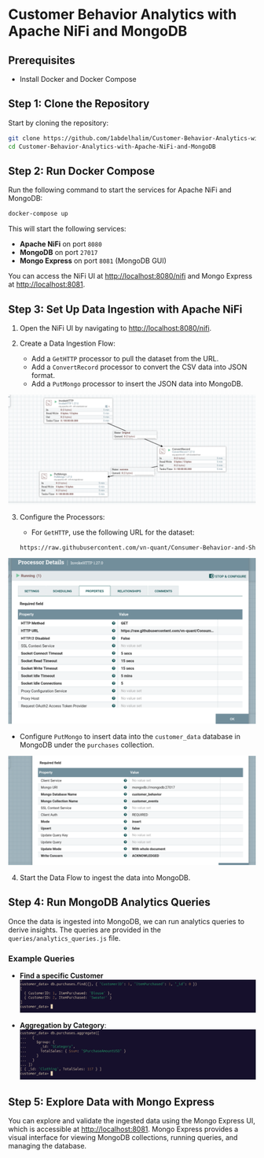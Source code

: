 # Customer Behavior Analytics with Apache NiFi and MongoDB

## Prerequisites

- Install Docker and Docker Compose

## Step 1: Clone the Repository

Start by cloning the repository:

```bash
git clone https://github.com/1abdelhalim/Customer-Behavior-Analytics-with-Apache-NiFi-and-MongoDB.git
cd Customer-Behavior-Analytics-with-Apache-NiFi-and-MongoDB
```

## Step 2: Run Docker Compose

Run the following command to start the services for Apache NiFi and MongoDB:

```bash
docker-compose up
```

This will start the following services:

- **Apache NiFi** on port `8080`
- **MongoDB** on port `27017`
- **Mongo Express** on port `8081` (MongoDB GUI)

You can access the NiFi UI at [http://localhost:8080/nifi](http://localhost:8080/nifi) and Mongo Express at [http://localhost:8081](http://localhost:8081).

## Step 3: Set Up Data Ingestion with Apache NiFi

1. Open the NiFi UI by navigating to [http://localhost:8080/nifi](http://localhost:8080/nifi).

2. Create a Data Ingestion Flow:
   - Add a `GetHTTP` processor to pull the dataset from the URL.
   - Add a `ConvertRecord` processor to convert the CSV data into JSON format.
   - Add a `PutMongo` processor to insert the JSON data into MongoDB.
  
![nifi](nifi.png)

3. Configure the Processors:
   - For `GetHTTP`, use the following URL for the dataset:

   ```bash
   https://raw.githubusercontent.com/vn-quant/Consumer-Behavior-and-Shopping-Habits/R/shopping_behavior_updated.csv
   ```
![http](http.png)


   - Configure `PutMongo` to insert data into the `customer_data` database in MongoDB under the `purchases` collection.

![mongo](mongo.png)

4. Start the Data Flow to ingest the data into MongoDB.

## Step 4: Run MongoDB Analytics Queries

Once the data is ingested into MongoDB, we can run analytics queries to derive insights. The queries are provided in the `queries/analytics_queries.js` file.

### Example Queries

- **Find a specific Customer**
![Specific Customer](find_cust.png)

- **Aggregation by Category**:
![Aggregation by Category](agg_cat.png)



## Step 5: Explore Data with Mongo Express

You can explore and validate the ingested data using the Mongo Express UI, which is accessible at [http://localhost:8081](http://localhost:8081). Mongo Express provides a visual interface for viewing MongoDB collections, running queries, and managing the database.

